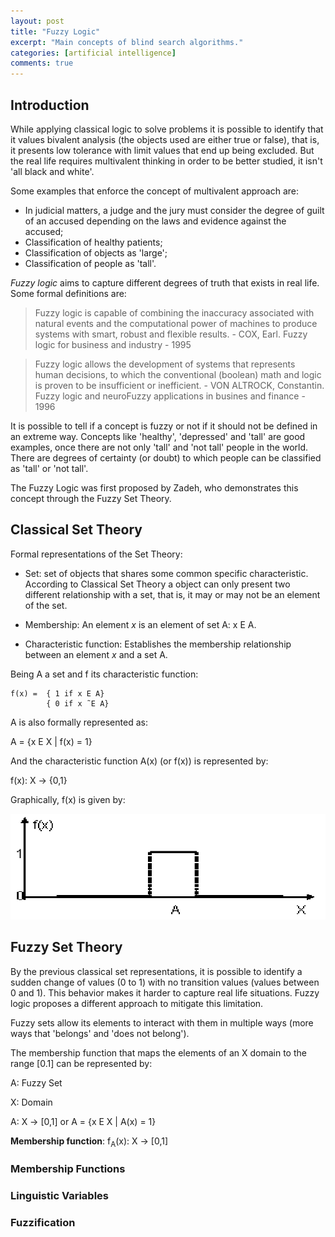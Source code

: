 ```yaml
---
layout: post
title: "Fuzzy Logic"
excerpt: "Main concepts of blind search algorithms."
categories: [artificial intelligence]
comments: true
---
```


## Introduction

While applying classical logic to solve problems it is possible to identify that it values bivalent analysis (the objects used are either true or false), that is, it presents low tolerance with limit values that end up being excluded. But the real life requires multivalent thinking in order to be better studied, it isn't 'all black and white'.

Some examples that enforce the concept of multivalent approach are:
- In judicial matters, a judge and the jury must consider the degree of guilt of an accused depending on the laws and evidence against the accused;
- Classification of healthy patients;
- Classification of objects as 'large';
- Classification of people as 'tall'.

*Fuzzy logic* aims to capture different degrees of truth that exists in real life. Some formal definitions are:

> Fuzzy logic is capable of combining the inaccuracy associated with natural events and the computational power of machines to produce systems with smart, robust and flexible results. - COX, Earl. Fuzzy logic for business and industry - 1995

>Fuzzy logic allows the development of systems that represents human decisions, to which the conventional (boolean) math and logic is proven to be insufficient or inefficient. - VON ALTROCK, Constantin. Fuzzy logic and neuroFuzzy applications in busines and finance - 1996

It is possible to tell if a concept is fuzzy or not if it should not be defined in an extreme way. Concepts like 'healthy', 'depressed' and 'tall' are good examples, once there are not only 'tall' and 'not tall' people in the world. There are degrees of certainty (or doubt) to which people can be classified as 'tall' or 'not tall'.

The Fuzzy Logic was first proposed by Zadeh, who demonstrates this concept through the Fuzzy Set Theory.

## Classical Set Theory

Formal representations of the Set Theory:

- Set: set of objects that shares some common specific characteristic. According to Classical Set Theory a object can only present two different relationship with a set, that is, it may or may not be an element of the set.

- Membership: An element _x_ is an element of set A: x E A.

- Characteristic function: Establishes the membership relationship between an element _x_ and a set A.

Being A a set and f its characteristic function:
```
f(x) =  { 1 if x E A}
        { 0 if x ˜E A}
```
A is also formally represented as:

A = {x E X \| f(x) = 1}

And the characteristic function A(x) (or f(x)) is represented by:

f(x): X -> {0,1}

Graphically, f(x) is given by:

![f(x) Graph](/img/posts_img/fxgraph.png)

## Fuzzy Set Theory

By the previous classical set representations, it is possible to identify a sudden change of values (0 to 1) with no transition values (values between 0 and 1). This behavior makes it harder to capture real life situations. Fuzzy logic proposes a different approach to mitigate this limitation.

Fuzzy sets allow its elements to interact with them in multiple ways (more ways that 'belongs' and 'does not belong').

The membership function that maps the elements of an X domain to the range [0.1] can be represented by:

A: Fuzzy Set

X: Domain

A: X -> [0,1] or A = {x E X \| A(x) = 1}

__Membership function__: f<sub>A</sub>(x): X -> [0,1]



### Membership Functions

### Linguistic Variables

### Fuzzification
